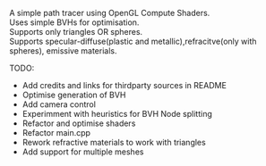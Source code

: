 A simple path tracer using OpenGL Compute Shaders.  
Uses simple BVHs for optimisation.  
Supports only triangles OR spheres.  
Supports specular-diffuse(plastic and metallic),refracitve(only with spheres), emissive materials.  

TODO:
- Add credits and links for thirdparty sources in README
- Optimise generation of BVH
- Add camera control
- Experimment with heuristics for BVH Node splitting
- Refactor and optimise shaders
- Refactor main.cpp
- Rework refractive materials to work with triangles
- Add support for multiple meshes
